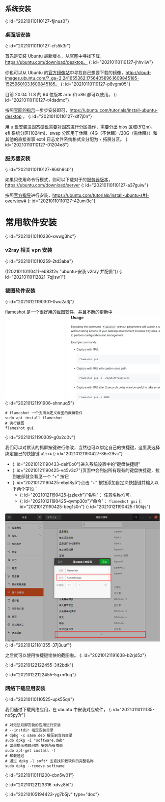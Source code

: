 ## 系统安装
{: id="20210110110127-fjinus0"}

### 桌面版安装
{: id="20210110110127-cfs5k3r"}

首先是安装 Ubuntu 最新版本，从[官网](https://ubuntu.com/download/desktop)中寻找下载，https://ubuntu.com/download/desktop。
{: id="20210110110127-jhhviiw"}

你也可以从 Ubuntu 的[官方镜像站](http://cloud-images.ubuntu.com/?_ga=2.241655362.1756405896.1609845185-1525960103.1609845185)中寻找自己想要下载的镜像，http://cloud-images.ubuntu.com/?_ga=2.241655362.1756405896.1609845185-1525960103.1609845185。
{: id="20210110110127-p8vgm05"}

目前 20.04 TLS 的 64 位版本 arm 和 x86 都可以使用。
{: id="20210110110127-t4dadmc"}

按照[官网的指示](https://ubuntu.com/tutorials/install-ubuntu-desktop)一步步安装即可，https://ubuntu.com/tutorials/install-ubuntu-desktop 。
{: id="20210110110127-xlf7j0n"}

用 u 盘安装进固态硬盘需要对固态进行分区操作，需要分出 bios 区域(512m)、efi 系统分区(1024m)、swap 分区用于休眠（4G（不休眠）/20G（需休眠））和其他的直接省事 ext4 日志文件系统格式全分配为 `\` 拓展分区。
{: id="20210110110127-01204e8"}

### 服务器安装
{: id="20210110110127-86kh9cb"}

如果只使用命令行模式，则可以下载对于的[服务器版本](https://ubuntu.com/download/server)，https://ubuntu.com/download/server
{: id="20210110110127-a37guiw"}

按照[官方指导](https://ubuntu.com/tutorials/install-ubuntu-server#1-overview)进行安装，https://ubuntu.com/tutorials/install-ubuntu-s#1-overview#
{: id="20210110110127-42umi3c"}

# 常用软件安装
{: id="20210110110236-xwwg3hx"}

### v2ray 相关 vpn 安装
{: id="20210110110259-2td3aba"}

((20210110110411-eb83f2v "ubuntu-安装 v2ray 并配置"))
{: id="20210110112821-7qjisw1"}

### 截图软件安装
{: id="20210121190301-0wu2a3j"}

[flameshot ](https://github.com/flameshot-org/flameshot)是一个很好用的截图软件，并且不断的更新中![flameshotanimatedUsage.gif](assets/flameshot-animatedUsage.gif)
{: id="20210121191906-shnnuq5"}

```
# flameshot 一个支持自定义截图的截屏软件
sudo apt install flameshot
# 执行截图
flameshot gui
```
{: id="20210121190309-g0x2q0v"}

我们可以对默认的抓屏按键进行修改，当然也可以绑定自己的快捷键，这里我选择绑定自己的快捷键 `alt+4`
{: id="20210121190427-36e29vc"}

* {: id="20210121190433-deif0o0"}进入系统设置中的“键盘快捷键”
* {: id="20210121190425-v45v3z7"}页面中会列出所有现有的键盘快捷键，拉到底部就会看见一个 “+” 按钮
* {: id="20210121190425-ebyl8y5"}点击 “+” 按钮添加自定义快捷键并输入以下两个字段：
  * {: id="20210121190425-jzzlexh"}“名称”： 任意名称均可。
  * {: id="20210121190425-qvmp30x"}“命令”： `flameshot gui`
  {: id="20210121190425-beg1s0n"}
{: id="20210121190425-l1i0kjs"}

![flameshotsetting.png](assets/flameshot-setting.png)
{: id="20210121181355-37j3uuf"}

之后就可以使用快捷键愉快的截图啦。
{: id="20210121191638-b2rjd5z"}

{: id="20210122122455-3if2bdk"}

{: id="20210122122455-5gxm1oq"}

### 网络下载应用安装
{: id="20210110110525-upk55qn"}

我们通过下载网络应用，在 ubuntu 中安装对应软件，
{: id="20210110111135-no5py7r"}

```
# 对无法双脚安装的应用进行安装
# --instdir 指定安装目录
# dpkg -x same.deb 解压到当前目录
sudo dpkg -i "software.deb"
# 如果提示依赖问题 安装所有依赖
sudo apt-get install -f
# 卸载通过
# 通过 dpkg -l soft* 去查找卸载软件的完整名称
sudo dpkg --remove softname

```
{: id="20210110111200-cbn5w01"}

{: id="20210122123316-xdvz8hl"}


{: id="20210105194423-yg7b5jv" type="doc"}
